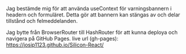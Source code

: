Jag bestämde mig för att använda useContext för varningsbannern i headern och formuläret. Detta gör att bannern kan stängas av och delar tillstånd och felmeddelanden.

Jag bytte från BrowserRouter till HashRouter för att kunna deploya och navigera på GitHub Pages.
live url (gh-pages): https://josip1123.github.io/Silicon-React/
